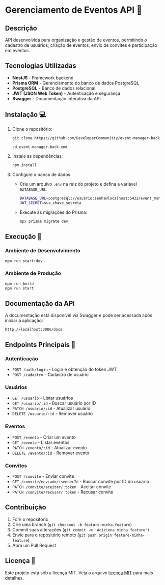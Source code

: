 # Gerenciamento de Eventos API 🚀

## Descrição

API desenvolvida para organização e gestão de eventos, permitindo o cadastro de usuários, criação de eventos, envio de convites e participação em eventos.

## Tecnologias Utilizadas

- **NestJS** - Framework backend
- **Prisma ORM** - Gerenciamento do banco de dados PostgreSQL
- **PostgreSQL** - Banco de dados relacional
- **JWT (JSON Web Token)** - Autenticação e segurança
- **Swagger** - Documentação interativa da API

## Instalação 💻

1. Clone o repositório:

   ```sh
   git clone https://github.com/DeveloperCommunitty/event-manager-back-end.git

   cd event-manager-back-end
   ```

2. Instale as dependências:
   ```sh
   npm install
   ```
3. Configure o banco de dados:
   - Crie um arquivo `.env` na raiz do projeto e defina a variável `DATABASE_URL`:
     ```sh
     DATABASE_URL=postgresql://usuario:senha@localhost:5432/event_manager
     JWT_SECRET=sua_chave_secreta
     ```
   - Execute as migrações do Prisma:
     ```sh
     npx prisma migrate dev
     ```

## Execução 🧪

### Ambiente de Desenvolvimento

```sh
npm run start:dev
```

### Ambiente de Produção

```sh
npm run build
npm run start
```

## Documentação da API

A documentação está disponível via Swagger e pode ser acessada após iniciar a aplicação:

```
http://localhost:3000/docs
```

## Endpoints Principais 🧩

### Autenticação

- `POST /auth/login` - Login e obtenção do token JWT
- `POST /cadastro` - Cadastro de usuário

### Usuários

- `GET /usuario` - Listar usuários
- `GET /usuario/:id` - Buscar usuário por ID
- `PATCH /usuario/:id` - Atualizar usuário
- `DELETE /usuario/:id` - Remover usuário

### Eventos

- `POST /evento` - Criar um evento
- `GET /evento` - Listar eventos
- `PATCH /evento/:id` - Atualizar evento
- `DELETE /evento/:id` - Remover evento

### Convites

- `POST /convite` - Enviar convite
- `GET /convite/enviado/:senderId` - Buscar convite por ID do usuario
- `PATCH /convite/aceitar/:token` - Aceitar convite
- `PATCH /convite/recusar/:token` - Recusar convite

## Contribuição

1. Fork o repositório
2. Crie uma branch (`git checkout -b feature-minha-feature`)
3. Commit suas alterações (`git commit -m 'Adiciona minha feature'`)
4. Envie para o repositório remoto (`git push origin feature-minha-feature`)
5. Abra um Pull Request

## Licença 📃

Este projeto está sob a licença MIT. Veja o arquivo [licença MIT](./LICENCE) para mais detalhes.
